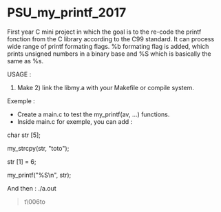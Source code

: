 # PSU_my_printf_2017
First year C mini project in which the goal is to the re-code the printf fonction from the C library according to the C99 standard. It can process wide range of printf formating flags. %b formating flag is added, which prints unsigned numbers in a binary base and %S which is basically the same as %s.

USAGE :

1) Make 2) link the libmy.a with your Makefile or compile system.

Exemple :

- Create a main.c to test the my_printf(av, ...) functions.
- Inside main.c for exemple, you can add : 

char str [5];

my_strcpy(str, "toto");

str [1] = 6;

my_printf("%S\n", str);

And then : ./a.out

> t\006to
